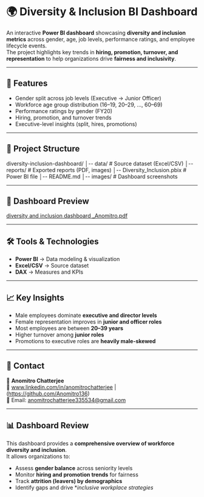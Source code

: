 # 🌍 Diversity & Inclusion BI Dashboard

An interactive **Power BI dashboard** showcasing **diversity and inclusion metrics** across gender, age, job levels, performance ratings, and employee lifecycle events.  
The project highlights key trends in **hiring, promotion, turnover, and representation** to help organizations drive **fairness and inclusivity**.  

---

## 🚀 Features
- Gender split across job levels (Executive → Junior Officer)  
- Workforce age group distribution (16–19, 20–29, …, 60–69)  
- Performance ratings by gender (FY20)  
- Hiring, promotion, and turnover trends  
- Executive-level insights (split, hires, promotions)  

---

## 📂 Project Structure
diversity-inclusion-dashboard/
│-- data/ # Source dataset (Excel/CSV)
│-- reports/ # Exported reports (PDF, images)
│-- Diversity_Inclusion.pbix # Power BI file
│-- README.md
│-- images/ # Dashboard screenshots

---

## 📸 Dashboard Preview
[diversity and inclusion dashboard _Anomitro.pdf](https://github.com/user-attachments/files/22441160/diversity.and.inclusion.dashboard._Anomitro.pdf)


---

## 🛠 Tools & Technologies
- **Power BI** → Data modeling & visualization  
- **Excel/CSV** → Source dataset  
- **DAX** → Measures and KPIs  

---

## 📈 Key Insights
- Male employees dominate **executive and director levels**  
- Female representation improves in **junior and officer roles**  
- Most employees are between **20–39 years**  
- Higher turnover among **junior roles**  
- Promotions to executive roles are **heavily male-skewed**  

---

## 📧 Contact
👤 **Anomitro Chatterjee**  
🔗 www.linkedin.com/in/anomitrochatterjee | (https://github.com/Anomitro136)  
📩 Email: anomitrochatterjee335534@gmail.com  

---

## 📊 Dashboard Review
This dashboard provides a **comprehensive overview of workforce diversity and inclusion**.  
It allows organizations to:  
- Assess **gender balance** across seniority levels  
- Monitor **hiring and promotion trends** for fairness  
- Track **attrition (leavers) by demographics**  
- Identify gaps and drive **inclusive workplace strategies*
